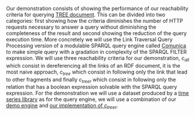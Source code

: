 Our demonstration consists of showing the performance of our reachability criteria for querying [TREE document](https://treecg.github.io/specification/). This can be divided into two categories: first showing how the criteria diminishes the number of HTTP requests necessary to answer a query without diminishing the completeness of the result and second showing the reduction of the query execution time. More concretely we will use the Link Traversal Query Processing version of a modulable SPARQL query engine called [Comunica](https://github.com/comunica/comunica-feature-link-traversal) to make simple query with a gradation in complexity of the SPARQL FILTER expression. We will use three reachability criteria for our demonstration, $c_{all}$ which consist in dereferencing all the links of an RDF document, it is the most naive approach, $c_{tree}$ which consist in following only the link that lead to other fragments and finally $c_{treer}$ which consist in following only the relation that has a boolean expression solvable with the SPARQL query expression. For the demonstration we will use a dataset produced by a [time series library](https://github.com/TREEcg/LDES-timeseries) as for the query engine, we will use a combination of our [demo engine](https://comunica.dev/research/link_traversal/) and [our implementation of $c_{treer}$](https://github.com/constraintAutomaton/comunica-feature-link-traversal/tree/feature/time-filtering-tree-sparqlee-implementation).
